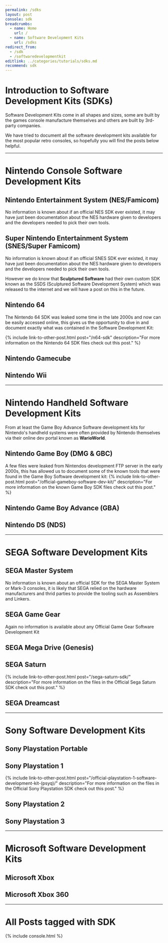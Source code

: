```yaml
---
permalink: /sdks
layout: post
console: sdk
breadcrumbs:
  - name: Home
    url: /
  - name: Software Development Kits
    url: /sdks
redirect_from:
  - /sdk
  - /softwaredevelopmentkit
editlink: ../categories/tutorials/sdks.md
recommend: sdk
---
```


# Introduction to Software Development Kits (SDKs)
Software Development Kits come in all shapes and sizes, some are built by the games console manufacture themselves and others are built by 3rd-party companies.

We have tried to document all the software development kits available for the most popular retro consoles, so hopefully you will find the posts below helpful.

---
# Nintendo Console Software Development Kits

## Nintendo Entertainment System (NES/Famicom)
No information is known about if an official NES SDK ever existed, it may have just been documentation about the NES hardware given to developers and the developers needed to pick their own tools.

## Super Nintendo Entertainment System (SNES/Super Famicom)
No information is known about if an official SNES SDK ever existed, it may have just been documentation about the NES hardware given to developers and the developers needed to pick their own tools.

However we do know that **Sculptured Software** had their own custom SDK known as the SSDS (Sculptured Software Development System) which was released to the internet and we will have a post on this in the future.

## Nintendo 64
The Nintendo 64 SDK was leaked some time in the late 2000s and now can be easily accessed online, this gives us the opportunity to dive in and document exactly what was contained in the Software Development Kit:

{% include link-to-other-post.html post="/n64-sdk" description="For more information on the Nintendo 64 SDK files check out this post." %}

## Nintendo Gamecube

## Nintendo Wii

---
# Nintendo Handheld Software Development Kits
From at least the Game Boy Advance Software development kits for Nintendo's handheld systems were often provided by Nintendo themselves via their online dev portal known as **WarioWorld**.

## Nintendo Game Boy (DMG & GBC)
A few files were leaked from Nintendos development FTP server in the early 2000s, this has allowed us to document some of the known tools that were found in the Game Boy Software development kit:
{% include link-to-other-post.html post="/official-gameboy-software-dev-kit/" description="For more information on the known Game Boy SDK files check out this post." %}

## Nintendo Game Boy Advance (GBA)

## Nintendo DS (NDS)

---
# SEGA Software Development Kits

## SEGA Master System
No information is known about an official SDK for the SEGA Master System or Mark-3 consoles, it is likely that SEGA relied on the hardware manufacturers and thrid parties to provide the tooling such as Assemblers and Linkers.

## SEGA Game Gear
Again no information is available about any Official Game Gear Software Development Kit

## SEGA Mega Drive (Genesis)

## SEGA Saturn
{% include link-to-other-post.html post="/sega-saturn-sdk/" description="For more information on the files in the Official Sega Saturn SDK check out this post." %}

## SEGA Dreamcast

---
# Sony Software Development Kits

## Sony Playstation Portable

## Sony Playstation 1
{% include link-to-other-post.html post="/official-playstation-1-software-development-kit-(psyq)/" description="For more information on the files in the Official Sony Playstation SDK check out this post." %}


## Sony Playstation 2

## Sony Playstation 3

---
# Microsoft Software Development Kits

## Microsoft Xbox

## Microsoft Xbox 360



---
# All Posts tagged with SDK
<div>
{% include console.html %}
</div>
